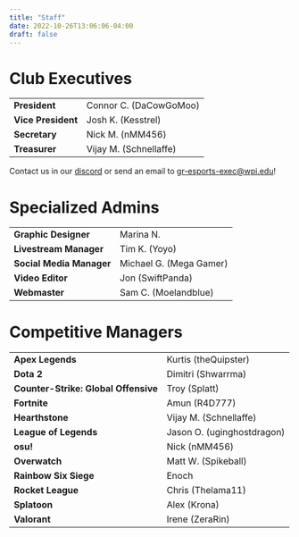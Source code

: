 ```yaml
---
title: "Staff"
date: 2022-10-26T13:06:06-04:00
draft: false
---
```


# Club Executives
|||
| --- | ----------- |
| **President** | Connor C. (DaCowGoMoo) |
| **Vice President** | Josh K. (Kesstrel) |
| **Secretary** | Nick M. (nMM456) |
| **Treasurer** | Vijay M. (Schnellaffe) |

Contact us in our [discord](https://discord.gg/WJ8gEcd) or send an email to [gr-esports-exec@wpi.edu](mailto:gr-esports-exec@wpi.edu)!

# Specialized Admins
|||
| --- | ----------- |
| **Graphic Designer** | Marina N. |
| **Livestream Manager** | Tim K. (Yoyo) |
| **Social Media Manager** | Michael G. (Mega Gamer) |
| **Video Editor** | Jon (SwiftPanda) |
| **Webmaster** | Sam C. (Moelandblue) |

# Competitive Managers
|||
| --- | ----------- |
| **Apex Legends** | Kurtis (theQuipster) |
| **Dota 2** | Dimitri (Shwarrma)|
| **Counter-Strike: Global Offensive**| Troy (Splatt)|
| **Fortnite** |  Amun (R4D777) |
| **Hearthstone** | Vijay M. (Schnellaffe) |
| **League of Legends** | Jason O. (uginghostdragon) |
| **osu!** | Nick (nMM456) |
| **Overwatch** | Matt W. (Spikeball) |
| **Rainbow Six Siege** | Enoch |
| **Rocket League** | Chris (Thelama11) |
| **Splatoon** | Alex (Krona) |
| **Valorant** | Irene (ZeraRin) |
